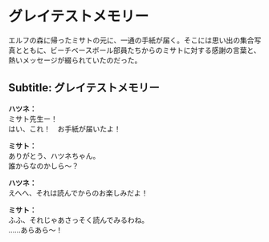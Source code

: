 # グレイテストメモリー
エルフの森に帰ったミサトの元に、一通の手紙が届く。そこには思い出の集合写真とともに、ビーチベースボール部員たちからのミサトに対する感謝の言葉と、熱いメッセージが綴られていたのだった。
  
## Subtitle: グレイテストメモリー
  
**ハツネ：**  
ミサト先生ー！  
はい、これ！　お手紙が届いたよ！  
  
**ミサト：**  
ありがとう、ハツネちゃん。  
誰からなのかしら～？  
  
**ハツネ：**  
えへへ、それは読んでからのお楽しみだよ！  
  
**ミサト：**  
ふふ、それじゃあさっそく読んでみるわね。  
……あらあら～！  

